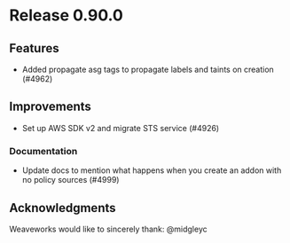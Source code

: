 # Release 0.90.0


## Features

- Added propagate asg tags to propagate labels and taints on creation (#4962)

## Improvements

- Set up AWS SDK v2 and migrate STS service (#4926)

### Documentation

- Update docs to mention what happens when you create an addon with no policy sources (#4999)

## Acknowledgments
Weaveworks would like to sincerely thank:
 @midgleyc 
